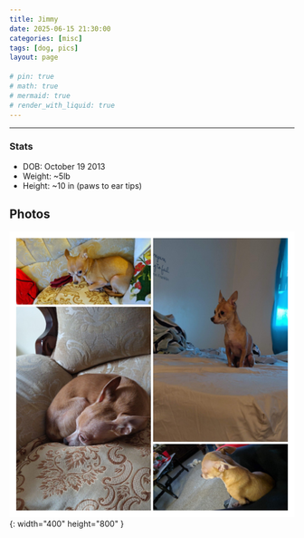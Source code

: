 ```yaml
---
title: Jimmy
date: 2025-06-15 21:30:00 
categories: [misc]
tags: [dog, pics]
layout: page

# pin: true
# math: true
# mermaid: true
# render_with_liquid: true
---
```

---
### Stats
- DOB: October 19 2013
- Weight: ~5lb
- Height: ~10 in (paws to ear tips)

## Photos

![Jimmy Collage](/assets/img/Jimmy_collage.jpg){: width="400" height="800" }



<!-- [^footnote]: The footnote source -->
